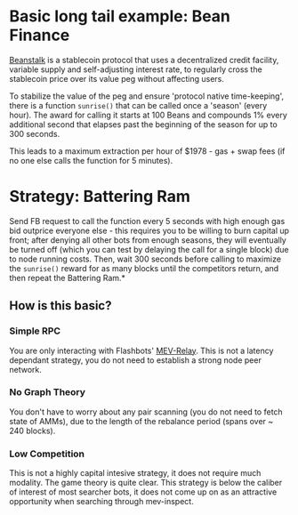 # Basic long tail example: Bean Finance

[Beanstalk](https://bean.money/docs/beanstalk.pdf) is a stablecoin protocol that uses a decentralized credit facility, variable supply and self-adjusting interest rate, to regularly cross the stablecoin price over its value peg without affecting users.

To stabilize the value of the peg and ensure 'protocol native time-keeping', there is a function `sunrise()` that can be called once a 'season' (every hour). The award for calling it starts at 100 Beans and compounds 1% every additional second that elapses past the beginning of the season for up to 300 seconds. 

This leads to a maximum extraction per hour of $1978 - gas + swap fees (if no one else calls the function for 5 minutes). 

# Strategy: Battering Ram

Send FB request to call the function every 5 seconds with high enough gas bid outprice everyone else - this requires you to be willing to burn capital up front; after denying all other bots from enough seasons, they will eventually be turned off (which you can test by delaying the call for a single block) due to node running costs. Then, wait 300 seconds before calling to maximize the `sunrise()` reward for as many blocks until the competitors return, and then repeat the Battering Ram.*

## How is this basic?

### Simple RPC
You are only interacting with Flashbots' [MEV-Relay](https://docs.flashbots.net/flashbots-auction/searchers/quick-start/). This is not a latency dependant strategy, you do not need to establish a strong node peer network. 
### No Graph Theory
You don't have to worry about any pair scanning (you do not need to fetch state of AMMs), due to the length of the rebalance period (spans over ~ 240 blocks). 
### Low Competition
This is not a highly capital intesive strategy, it does not require much modality. The game theory is quite clear. This strategy is below the caliber of interest of most searcher bots, it does not come up on as an attractive opportunity when searching through mev-inspect. 
